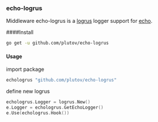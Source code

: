 ### echo-logrus

Middleware echo-logrus is a [logrus](https://github.com/sirupsen/logrus) logger support for [echo](https://github.com/labstack/echo).

####Install

```sh
go get -u github.com/plutov/echo-logrus
```

#### Usage

import package

```go
echologrus "github.com/plutov/echo-logrus"
```

define new logrus

```go
echologrus.Logger = logrus.New()
e.Logger = echologrus.GetEchoLogger()
e.Use(echologrus.Hook())
```
